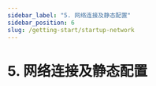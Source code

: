 ```yaml
---
sidebar_label: "5. 网络连接及静态配置"
sidebar_position: 6
slug: /getting-start/startup-network
---
```


# 5. 网络连接及静态配置